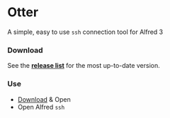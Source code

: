# Otter
A simple, easy to use `ssh` connection tool for Alfred 3

### Download

See the **[release list](https://github.com/AsherPeruscini/otter/releases)** for the most up-to-date version.

### Use

+ [Download](https://github.com/AsherPeruscini/otter/releases) & Open
+ Open Alfred `ssh` 
